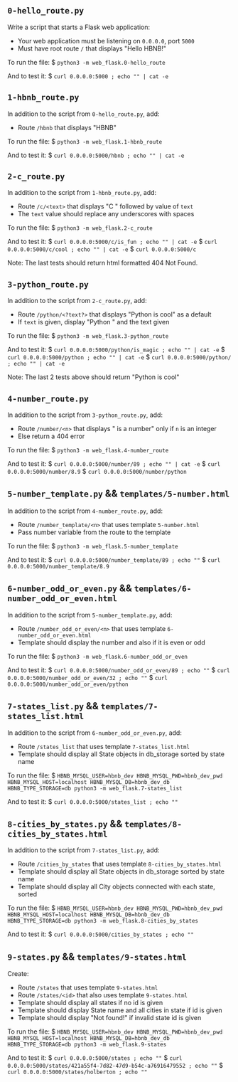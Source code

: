 ## `0-hello_route.py`

Write a script that starts a Flask web application:
- Your web application must be listening on `0.0.0.0`, port `5000`
- Must have root route `/` that displays "Hello HBNB!"

To run the file:
$ `python3 -m web_flask.0-hello_route`

And to test it:
$ `curl 0.0.0.0:5000 ; echo "" | cat -e`


## `1-hbnb_route.py`

In addition to the script from `0-hello_route.py`, add:
- Route `/hbnb` that displays "HBNB"

To run the file:
$ `python3 -m web_flask.1-hbnb_route`

And to test it:
$ `curl 0.0.0.0:5000/hbnb ; echo "" | cat -e`


## `2-c_route.py`

In addition to the script from `1-hbnb_route.py`, add:
- Route `/c/<text>` that displays "C " followed by value of `text`
- The `text` value should replace any underscores with spaces

To run the file:
$ `python3 -m web_flask.2-c_route`

And to test it:
$ `curl 0.0.0.0:5000/c/is_fun ; echo "" | cat -e`
$ `curl 0.0.0.0:5000/c/cool ; echo "" | cat -e`
$ `curl 0.0.0.0:5000/c`

Note: The last tests should return html formatted 404 Not Found.


## `3-python_route.py`

In addition to the script from `2-c_route.py`, add:
- Route `/python/<?text?>` that displays "Python is cool" as a default
- If `text` is given, display "Python " and the text given

To run the file:
$ `python3 -m web_flask.3-python_route`

And to test it:
$ `curl 0.0.0.0:5000/python/is_magic ; echo "" | cat -e`
$ `curl 0.0.0.0:5000/python ; echo "" | cat -e`
$ `curl 0.0.0.0:5000/python/ ; echo "" | cat -e`

Note: The last 2 tests above should return "Python is cool"


## `4-number_route.py`

In addition to the script from `3-python_route.py`, add:
- Route `/number/<n>` that displays "<n> is a number" only if `n` is an integer
- Else return a 404 error

To run the file:
$ `python3 -m web_flask.4-number_route`

And to test it:
$ `curl 0.0.0.0:5000/number/89 ; echo "" | cat -e`
$ `curl 0.0.0.0:5000/number/8.9`
$ `curl 0.0.0.0:5000/number/python`


## `5-number_template.py` && `templates/5-number.html`

In addition to the script from `4-number_route.py`, add:
- Route `/number_template/<n>` that uses template `5-number.html`
- Pass number variable from the route to the template

To run the file:
$ `python3 -m web_flask.5-number_template`

And to test it:
$ `curl 0.0.0.0:5000/number_template/89 ; echo ""`
$ `curl 0.0.0.0:5000/number_template/8.9`


## `6-number_odd_or_even.py` && `templates/6-number_odd_or_even.html`

In addition to the script from `5-number_template.py`, add:
- Route `/number_odd_or_even/<n>` that uses template `6-number_odd_or_even.html`
- Template should display the number and also if it is even or odd

To run the file:
$ `python3 -m web_flask.6-number_odd_or_even`

And to test it:
$ `curl 0.0.0.0:5000/number_odd_or_even/89 ; echo ""`
$ `curl 0.0.0.0:5000/number_odd_or_even/32 ; echo ""`
$ `curl 0.0.0.0:5000/number_odd_or_even/python`


## `7-states_list.py` && `templates/7-states_list.html`

In addition to the script from `6-number_odd_or_even.py`, add:
- Route `/states_list` that uses template `7-states_list.html`
- Template should display all State objects in db_storage sorted by state name

To run the file:
$ `HBNB_MYSQL_USER=hbnb_dev HBNB_MYSQL_PWD=hbnb_dev_pwd HBNB_MYSQL_HOST=localhost HBNB_MYSQL_DB=hbnb_dev_db HBNB_TYPE_STORAGE=db python3 -m web_flask.7-states_list`

And to test it:
$ `curl 0.0.0.0:5000/states_list ; echo ""`


## `8-cities_by_states.py` && `templates/8-cities_by_states.html`

In addition to the script from `7-states_list.py`, add:
- Route `/cities_by_states` that uses template `8-cities_by_states.html`
- Template should display all State objects in db_storage sorted by state name
- Template should display all City objects connected with each state, sorted

To run the file:
$ `HBNB_MYSQL_USER=hbnb_dev HBNB_MYSQL_PWD=hbnb_dev_pwd HBNB_MYSQL_HOST=localhost HBNB_MYSQL_DB=hbnb_dev_db HBNB_TYPE_STORAGE=db python3 -m web_flask.8-cities_by_states`

And to test it:
$ `curl 0.0.0.0:5000/cities_by_states ; echo ""`


## `9-states.py` && `templates/9-states.html`

Create:
- Route `/states` that uses template `9-states.html`
- Route `/states/<id>` that also uses template `9-states.html`
- Template should display all states if no id is given
- Template should display State name and all cities in state if id is given
- Template should display "Not found!" if invalid state id is given

To run the file:
$ `HBNB_MYSQL_USER=hbnb_dev HBNB_MYSQL_PWD=hbnb_dev_pwd HBNB_MYSQL_HOST=localhost HBNB_MYSQL_DB=hbnb_dev_db HBNB_TYPE_STORAGE=db python3 -m web_flask.9-states`

And to test it:
$ `curl 0.0.0.0:5000/states ; echo ""`
$ `curl 0.0.0.0:5000/states/421a55f4-7d82-47d9-b54c-a76916479552 ; echo ""`
$ `curl 0.0.0.0:5000/states/holberton ; echo ""`